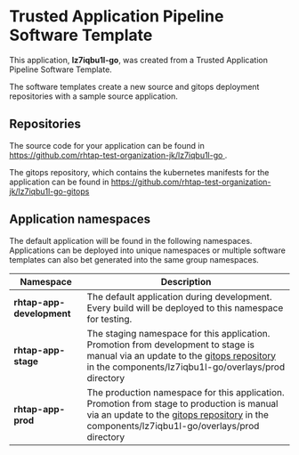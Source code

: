 # Trusted Application Pipeline Software Template

This application, **lz7iqbu1l-go**, was created from a Trusted Application Pipeline Software Template.

The software templates create a new source and gitops deployment repositories with a sample source application. 

## Repositories

The source code for your application can be found in [https://github.com/rhtap-test-organization-jk/lz7iqbu1l-go ](https://github.com/rhtap-test-organization-jk/lz7iqbu1l-go ).
 
The gitops repository, which contains the kubernetes manifests for the application can be found in 
[https://github.com/rhtap-test-organization-jk/lz7iqbu1l-go-gitops ](https://github.com/rhtap-test-organization-jk/lz7iqbu1l-go-gitops ) 

## Application namespaces 

The default application will be found in the following namespaces. Applications can be deployed into unique namespaces or multiple software templates can also bet generated into the same group namespaces.  

|  Namespace   |  Description   |  
| -------- | -------- |   
| **rhtap-app-development** | The default application during development. Every build will be deployed to this namespace for testing. | 
| **rhtap-app-stage** | The staging namespace for this application. Promotion from development to stage is manual via an update to the [gitops repository](https://github.com/rhtap-test-organization-jk/lz7iqbu1l-go-gitops ) in the components/lz7iqbu1l-go/overlays/prod directory |  
| **rhtap-app-prod** | The production namespace for this application. Promotion from stage to production is manual via an update to the [gitops repository](https://github.com/rhtap-test-organization-jk/lz7iqbu1l-go-gitops ) in the components/lz7iqbu1l-go/overlays/prod directory | 
